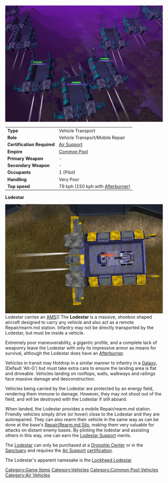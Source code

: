![](images/Lodestar.jpg "Lodestar.jpg")

|                            |                                                     |
| -------------------------- | --------------------------------------------------- |
| **Type**                   | Vehicle Transport                                   |
| **Role**                   | Vehicle Transport/Mobile Repair                     |
| **Certification Required** | [Air Support](../certifications/Air_Support.md)                       |
| **Empire**                 | [Common Pool](../terminology/Common_Pool.md)                       |
| **Primary Weapon**         | \-                                                  |
| **Secondary Weapon**       | \-                                                  |
| **Occupants**              | 1 (Pilot)                                           |
| **Handling**               | Very Poor                                           |
| **Top speed**              | 79 kph (150 kph with [Afterburner](../terminology/Afterburner.md)) |

**Lodestar**

![](images/Lodestar_NC.jpg "fig:Lodestar_NC.jpg") Lodestar carries an
[AMS](Advanced_Mobile_Station.md)\]\] The **Lodestar** is a massive, shoebox shaped
aircraft designed to carry any vehicle and also act as a remote
Repair/rearm.md station. Infantry may not be directly transported by the
Lodestar, but must be inside a vehicle.

Extremely poor maneuverability, a gigantic profile, and a complete lack
of weaponry leave the Lodestar with only its impressive armor as means
for survival, although the Lodestar does have an
[Afterburner](../terminology/Afterburner.md).

Vehicles in transit may Hotdrop in a similar manner to infantry in a
[Galaxy](Galaxy.md), (Default 'Alt-G') but must take extra care
to ensure the landing area is flat and driveable. Vehicles landing on
rooftops, walls, walkways and railings face massive damage and
desconstruction.

Vehicles being carried by the Lodestar are protected by an energy field,
rendering them immune to damage. However, they may not shoot out of the
field, and will be destroyed with the Lodestar if still aboard.

When landed, the Lodestar provides a mobile Repair/rearm.md station.
Friendly vehicles simply drive (or hover) close to the Lodestar and they
are autorepaired. They can also rearm their vehicle in the same way as
can be done at the base's [Repair/Rearm.md
Silo](../items/Repair_Rearm_Silo.md), making them very valuable for
attacks on distant enemy bases. By piloting the lodestar and assisting
others in this way, one can earn the [Lodestar
Support](merits/Lodestar_Support.md) merits.

The [Lodestar](Lodestar.md) can only be purchased at a [Dropship
Center](../locations/Dropship_Center.md) or in the
[Sanctuary](../locations/Sanctuary.md) and requires the [Air
Support](../certifications/Air_Support.md)
[certification](../certifications/Certifications.md).

The Lodestar's apparent namesake is the [Lockheed
Lodestar](http://en.wikipedia.org/wiki/Lockheed_Lodestar)

[Category:Game Items](Category:Game_Items.md)
[Category:Vehicles](Category:Vehicles.md) [Category:Common Pool
Vehicles](Category:Common_Pool_Vehicles.md) [Category:Air
Vehicles](Category:Air_Vehicles.md)
